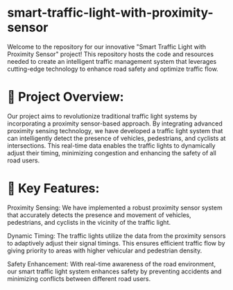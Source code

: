 # smart-traffic-light-with-proximity-sensor

Welcome to the repository for our innovative "Smart Traffic Light with Proximity Sensor" project! This repository hosts the code and resources needed to create an intelligent traffic management system that leverages cutting-edge technology to enhance road safety and optimize traffic flow.

# 🚦 Project Overview:
Our project aims to revolutionize traditional traffic light systems by incorporating a proximity sensor-based approach. By integrating advanced proximity sensing technology, we have developed a traffic light system that can intelligently detect the presence of vehicles, pedestrians, and cyclists at intersections. This real-time data enables the traffic lights to dynamically adjust their timing, minimizing congestion and enhancing the safety of all road users.

# 🌟 Key Features:

Proximity Sensing: We have implemented a robust proximity sensor system that accurately detects the presence and movement of vehicles, pedestrians, and cyclists in the vicinity of the traffic light.

Dynamic Timing: The traffic lights utilize the data from the proximity sensors to adaptively adjust their signal timings. This ensures efficient traffic flow by giving priority to areas with higher vehicular and pedestrian density.

Safety Enhancement: With real-time awareness of the road environment, our smart traffic light system enhances safety by preventing accidents and minimizing conflicts between different road users.
